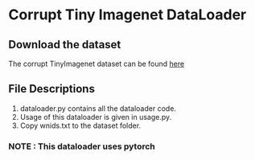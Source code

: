 # Corrupt Tiny Imagenet DataLoader

## Download the dataset 

The corrupt TinyImagenet dataset can be found [here](https://zenodo.org/record/2469796#.Xl1C1kPhXRY)

## File Descriptions

1. dataloader.py contains all the dataloader code.
2. Usage of this dataloader is given in usage.py.
3. Copy wnids.txt to the dataset folder.

### NOTE : This dataloader uses pytorch
